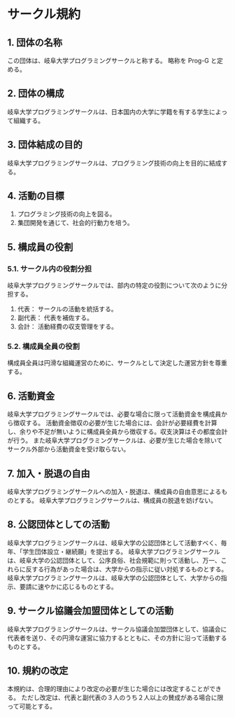 # サークル規約

## 1. 団体の名称

この団体は、岐阜大学プログラミングサークルと称する。
略称を Prog-G と定める。

## 2. 団体の構成

岐阜大学プログラミングサークルは、日本国内の大学に学籍を有する学生によって組織する。

## 3. 団体結成の目的

岐阜大学プログラミングサークルは、プログラミング技術の向上を目的に結成する。

## 4. 活動の目標

1.  プログラミング技術の向上を図る。
2.  集団開発を通じて、社会的行動力を培う。

## 5. 構成員の役割

### 5.1. サークル内の役割分担

岐阜大学プログラミングサークルでは、部内の特定の役割について次のように分担する。

1.  代表： サークルの活動を統括する。
2.  副代表： 代表を補佐する。
3.  会計： 活動経費の収支管理をする。

### 5.2. 構成員全員の役割

構成員全員は円滑な組織運営のために、サークルとして決定した運営方針を尊重する。

## 6. 活動資金

岐阜大学プログラミングサークルでは、必要な場合に限って活動資金を構成員から徴収する。
活動資金徴収の必要が生じた場合には、会計が必要経費を計算し、余りや不足が無いように構成員全員から徴収する。収支決算はその都度会計が行う。
また岐阜大学プログラミングサークルは、必要が生じた場合を除いてサークル外部から活動資金を受け取らない。

## 7. 加入・脱退の自由

岐阜大学プログラミングサークルへの加入・脱退は、構成員の自由意思によるものとする。
岐阜大学プログラミングサークルは、構成員の脱退を妨げない。

## 8. 公認団体としての活動

岐阜大学プログラミングサークルは、岐阜大学の公認団体として活動すべく、毎年、「学生団体設立・継続願」を提出する。
岐阜大学プログラミングサークルは、岐阜大学の公認団体として、公序良俗、社会規範に則って活動し、万一、これらに反する行為があった場合は、大学からの指示に従い対処するものとする。
岐阜大学プログラミングサークルは、岐阜大学の公認団体として、大学からの指示、要請に速やかに応じるものとする。

## 9. サークル協議会加盟団体としての活動

岐阜大学プログラミングサークルは、サークル協議会加盟団体として、協議会に代表者を送り、その円滑な運営に協力するとともに、その方針に沿って活動するものとする。

## 10. 規約の改定

本規約は、合理的理由により改定の必要が生じた場合には改定することができる。
ただし改定は、代表と副代表の３人のうち２人以上の賛成がある場合に限って可能とする。
